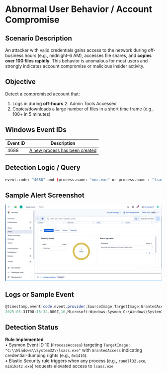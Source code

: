 # Abnormal User Behavior / Account Compromise
##  Scenario Description
 An attacker with valid credentials gains access to the network during off-business hours (e.g., midnight–6 AM), accesses file shares, and **copies over 100 files rapidly**. This behavior is anomalous for most users and strongly indicates account compromise or malicious insider activity.
## Objective
  Detect a compromised account that:

1. Logs in during **off-hours**
2. Admin Tools Accessed
2. Copies/downloads a large number of files in a short time frame (e.g., 100+ in 5 minutes)
## Windows Event IDs

| Event ID | Description                                                                                                                |
| -------- | -------------------------------------------------------------------------------------------------------------------------- |
| 4688     | [A new process has been created](https://www.ultimatewindowssecurity.com/securitylog/encyclopedia/event.aspx?eventid=4688) |


## Detection Logic / Query

```sh
event.code: "4688" and (process.name: "mmc.exe" or process.name : "lsass.exe" or process.name: "*compmgmt.msc")
```

## Sample Alert Screenshot

![lsassdump](../../screenshots/lsass.png)
## Logs or Sample Event

```powershell
@timestamp,event.code,event.provider,SourceImage,TargetImage,GrantedAccess,CallTrace,SourceProcessGUID,TargetProcessGUID,TargetProcessId,SourceProcessId,process.name,process.executable,host.name,user.name
2025-05-31T08:15:32.000Z,10,Microsoft-Windows-Sysmon,C:\Windows\System32\rundll32.exe,C:\Windows\System32\lsass.exe,0x1410,C:\Windows\System32\KERNEL32.DLL+0x1b2d,{acb1234e-1111-0000-1111-abcdef000001},{acb1234e-2222-0000-2222-abcdef000002},468,5320,rundll32.exe,C:\Windows\System32\rundll32.exe,EC2AMAZ-DNAD815,"ec2amaz-dnad815\administrator"
```
## Detection Status

 **Rule Implemented**  
 • Sysmon Event ID 10 (`ProcessAccess`) targeting `TargetImage: "C:\\Windows\\System32\\lsass.exe"` with `GrantedAccess` indicating credential-dumping rights (e.g., `0x1410`).  
• Elastic Security rule triggers when any process (e.g., `rundll32.exe`, `mimikatz.exe`) requests elevated access to `lsass.exe`
